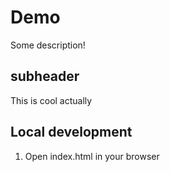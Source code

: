 # Demo 

Some description!

## subheader

This is cool actually

## Local development

1. Open index.html in your browser

